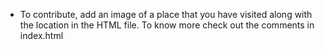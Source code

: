 - To contribute, add an image of a place that you have visited along with the location in the HTML file. To know more check out the comments in index.html
